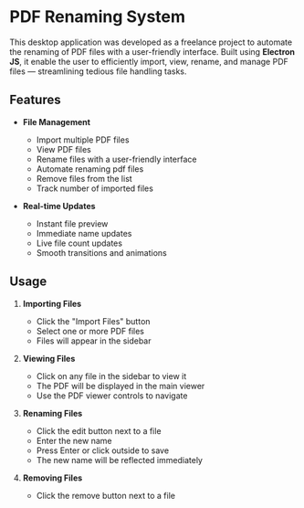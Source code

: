 ﻿# PDF Renaming System

This desktop application was developed as a freelance project to automate the renaming of PDF files with a user-friendly interface. Built using **Electron JS**, it enable the user to efficiently import, view, rename, and manage PDF files — streamlining tedious file handling tasks.

## Features

- **File Management**
  - Import multiple PDF files
  - View PDF files 
  - Rename files with a user-friendly interface
  - Automate renaming pdf files
  - Remove files from the list
  - Track number of imported files

- **Real-time Updates**
  - Instant file preview
  - Immediate name updates
  - Live file count updates
  - Smooth transitions and animations


## Usage

1. **Importing Files**
   - Click the "Import Files" button
   - Select one or more PDF files
   - Files will appear in the sidebar

2. **Viewing Files**
   - Click on any file in the sidebar to view it
   - The PDF will be displayed in the main viewer
   - Use the PDF viewer controls to navigate

3. **Renaming Files**
   - Click the edit button next to a file
   - Enter the new name
   - Press Enter or click outside to save
   - The new name will be reflected immediately

4. **Removing Files**
   - Click the remove button next to a file


